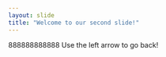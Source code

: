 ```yaml
---
layout: slide
title: "Welcome to our second slide!"
---
```

888888888888
Use the left arrow to go back!
